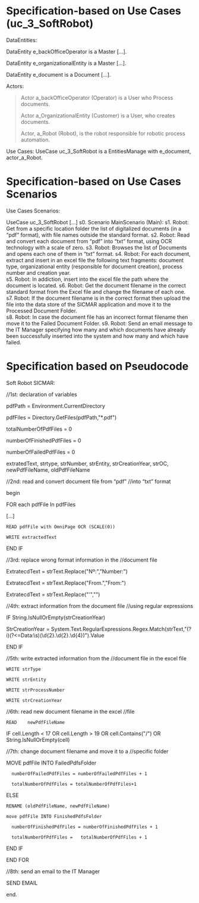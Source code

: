 # Specification-based on Use Cases (uc_3_SoftRobot) 


DataEntities: 


DataEntity e_backOfficeOperator is a Master […].  

DataEntity e_organizationalEntity is a Master […].  

DataEntity e_document is a Document […].  


Actors: 

>Actor a_backOfficeOperator (Operator) is a User who Process documents. 
>
>Actor a_OrganizationalEntity (Customer) is a User, who creates documents. 
>
>Actor, a_Robot (Robot), is the robot responsible for robotic process automation. 
>
Use Cases: 
UseCase uc_3_SoftRobot is a EntitiesManage with e_document, actor_a_Robot. 


# Specification-based on Use Cases Scenarios

Use Cases Scenarios: 

UseCase uc_3_SoftRobot 
[…] 
s0. Scenario MainScenario (Main): 
s1. Robot: Get from a specific location folder the list of digitalized documents (in a “pdf” format), with file names outside the standard format. 
s2. Robot: Read and convert each document from “pdf” into “txt” format, using OCR technology with a scale of zero. 
s3. Robot: Browses the list of Documents and opens each one of them in “txt” format. 
s4. Robot: For each document, extract and insert in an excel file the following text fragments: document type, organizational entity (responsible for document  creation), process number and creation year.  
s5. Robot: In addiction, insert into the excel file the path where the document is located. 
s6. Robot: Get the document filename in the correct standard format from the Excel file and change the filename of each one. 
s7. Robot: If the document filename is in the correct format then upload the file into the data store of the SICMAR application and move it to the Processed Document Folder.  
s8. Robot: In case the document file has an incorrect format filename then move it to the Failed Document Folder. 
s9. Robot: Send an email message to the IT Manager specifying how many and which documents have already been successfully inserted into the system and how many and which have failed. 

# Specification based on Pseudocode

Soft Robot SICMAR: 

//1st: declaration of variables 

  pdfPath = Environment.CurrentDirectory  

  pdfFiles = Directory.GetFiles(pdfPath,"*.pdf") 

  totalNumberOfPdfFiles = 0   

  numberOfFinishedPdfFiles = 0  

  numberOfFailedPdfFiles = 0  

  extratedText, strtype, strNumber, strEntity, strCreationYear, strOC, newPdfFileName, oldPdfFileName 

 

//2nd: read and convert document file from “pdf” //into “txt” format 

begin 

  FOR each pdfFile In pdfFiles 

   […] 

    READ pdfFile with OmniPage OCR (SCALE(0)) 

    WRITE extractedText  	  	 

  END IF   

 

//3rd: replace wrong format information in the //document file 

ExtratecdText = strText.Replace("Nº:","Number:") 

ExtratecdText = strText.Replace("From.","From:") 

ExtratecdText = strText.Replace("'","") 

 

//4th: extract information from the document file //using regular expressions 

IF String.IsNullOrEmpty(strCreationYear) 

  StrCreationYear = System.Text.RegularExpressions.Regex.Match(strText,"(?i)(?<=Data:\s)(\d{2}.\d{2}.\d{4})").Value 

END IF 

 

//5th: write extracted information from the //document file in the excel file 

    WRITE strType  	       

    WRITE strEntity  	       

    WRITE strProcessNumber      

    WRITE strCreationYear  	 

 

//6th: read new document filename in the excel  //file  

    READ 	newPdfFileName 

  IF cell.Length < 17 OR cell.Length > 19 OR cell.Contains("/") OR String.IsNullOrEmpty(cell) 

 

//7th: change document filename and move it to a //specific folder  

   MOVE pdfFile INTO FailedPdfsFolder 

      numberOfFailedPdfFiles = numberOfFailedPdfFiles + 1 

      totalNumberOfPdfFiles = totalNumberOfPdfFiles+1 

  ELSE 

    RENAME (oldPdfFileName, newPdfFileName) 

    move pdfFile INTO FinishedPdfsFolder  

      numberOfFinishedPdfFiles = numberOfFinishedPdfFiles + 1 

      totalNumberOfPdfFiles =   totalNumberOfPdfFiles + 1 

  END IF 

 END FOR 

 

//8th: send an email to the IT Manager   

 SEND EMAIL	 

end. 
